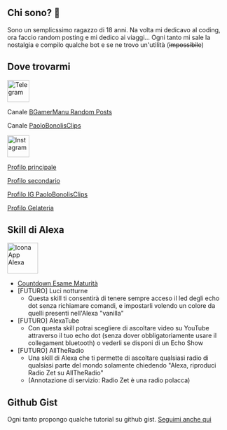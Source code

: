 ## Chi sono? 👋
Sono un semplicssimo ragazzo di 18 anni. Na volta mi dedicavo al coding, ora faccio random posting e mi dedico ai viaggi... Ogni tanto mi sale la nostalgia e compilo qualche bot e se ne trovo un'utilità (<strike>impossibile</strike>)

## Dove trovarmi
<img src="https://upload.wikimedia.org/wikipedia/commons/thumb/8/82/Telegram_logo.svg/2048px-Telegram_logo.svg.png" alt="Telegram" width="50" height="50">

Canale [BGamerManu Random Posts](https://t.me/bgamermanuposts)

Canale [PaoloBonolisClips](https://t.me/paolobonolisclips)

<img src="https://upload.wikimedia.org/wikipedia/commons/thumb/a/a5/Instagram_icon.png/600px-Instagram_icon.png" alt="Instagram" width="50" height="50">

[Profilo principale](https://instagram.com/bgamermanu)

[Profilo secondario](https://instagram.com/bgamermanu_2)

[Profilo IG PaoloBonolisClips](https://instagram.com/paolobonolisclips)

[Profilo Gelateria](https://instagram.com/gelateriaciao2)

## Skill di Alexa

<img src="https://cdn.discordapp.com/attachments/758012100496064592/977287703316025414/unknown.png" alt="Icona App Alexa" width="70" height="70">

- [Countdown Esame Maturità](https://alexa.amazon.it/spa/index.html#skills/dp/B0B12P7LP2/?ref=skill_dsk_stick_sr_0&qid=15963d82-9587-4027-9b55-e542ae2a0632)
- [FUTURO] Luci notturne
     - Questa skill ti consentirà di tenere sempre acceso il led degli echo dot senza richiamare comandi, e impostarli volendo un colore da quelli presenti nell'Alexa "vanilla"
- [FUTURO] AlexaTube
   - Con questa skill potrai scegliere di ascoltare video su YouTube attraverso il tuo echo dot (senza dover obbligatoriamente usare il collegament bluetooth) o vederli se disponi di un Echo Show
- [FUTURO] AllTheRadio
   - Una skill di Alexa che ti permette di ascoltare qualsiasi radio di qualsiasi parte del mondo solamente chiedendo "Alexa, riproduci Radio Zet su AllTheRadio"
   - (Annotazione di servizio: Radio Zet è una radio polacca)

## Github Gist
Ogni tanto propongo qualche tutorial su github gist. [Seguimi anche qui](https://gist.github.com/BGamerManu)

